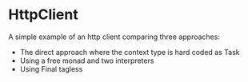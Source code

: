 # HttpClient

A simple example of an http client comparing three approaches:

* The direct approach where the context type is hard coded as Task
* Using a free monad and two interpreters
* Using Final tagless
